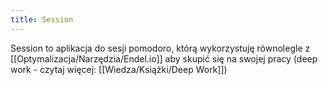 ```yaml
---
title: Session
---
```

Session to aplikacja do sesji pomodoro, którą wykorzystuję równolegle z [[Optymalizacja/Narzędzia/Endel.io]] aby skupić się na swojej pracy (deep work - czytaj więcej: [[Wiedza/Książki/Deep Work]])